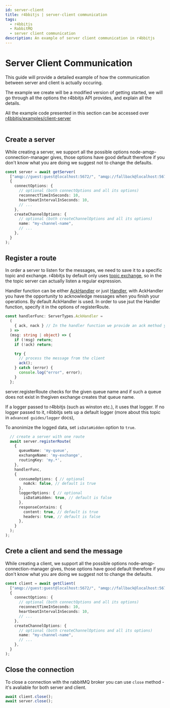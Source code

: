 ```yaml
---
id: server-client
title: r4bbitjs | server-client communication
tags:
  - r4bbitjs
  - RabbitMQ
  - server client communication
description: An example of server client communication in r4bbitjs
---
```


# Server Client Communication

This guide will provide a detailed example of how the communication between server and client is actually occuring.

The example we create will be a modified version of getting started, we will go through all the options the r4bbitjs API provides, and explain all the details.

<div class="alert alert--primary" role="alert">
  All the example code presented in this section can be accessed over <a href="https://github.com/r4bbitjs/r4bbitjs/blob/dev/examples/client-server/index.ts">r4bbitjs/examples/client-server</a>
</div>
<br />

## Create a server

While creating a server, we support all the possible options node-amqp-connection-manager gives, those options have good default therefore if you don't know what you are doing we suggest not to change the defaults.

```ts
const server = await getServer(
  ["amqp://guest:guest@localhost:5672/", "amqp://fallback@localhost:5672/"],
  {
    connectOptions: {
      // optional (both connectOptions and all its options)
      reconnectTimeInSeconds: 10,
      heartbeatIntervalInSeconds: 10,
      // ...
    },
    createChannelOptions: {
      // optional (both createChannelOptions and all its options)
      name: "my-channel-name",
      // ...
    },
  }
);
```

## Register a route

In order a server to listen for the messages, we need to save it to a specific topic and exchange.
r4bbitjs by default only uses [topic exchange](https://www.cloudamqp.com/blog/rabbitmq-topic-exchange-explained.html#:~:text=Topic%20exchange%20is%20a%20built,to%20one%20or%20more%20queues.), so in the the topic server can actually listen a regular expression.

Handler function can be either [AckHandler](/docs/api-reference/server#ackhandler) or just [Handler](/docs/api-reference/server#handler), with AckHandler you have the opportunity to acknowledge messages when you finish your operations. By default AckHandler is used. In order to use jsut the Handler function, specify it in the options of registerRoute.

```ts
const handlerFunc: ServerTypes.AckHandler =
  (
    { ack, nack } // In the handler function we provide an ack method you can use to acknowledge the message.
  ) =>
  (msg: string | object) => {
    if (!msg) return;
    if (!ack) return;

    try {
      // process the message from the client
      ack();
    } catch (error) {
      console.log("error", error);
    }
  };
```

server.registerRoute checks for the given queue name and if such a queue does not exist in thegiven exchange creates that queue name.

If a logger passed to r4bbitjs (such as winston etc.), it uses that logger.
If no logger passed to it, r4bbitjs sets up a default logger (more about this topic in `advanced guides/logger` docs),

To anonimize the logged data, set `isDataHidden` option to `true`.

```ts
  // create a server with one route
  await server.registerRoute(
    {
      queueName: 'my-queue',
      exchangeName: 'my-exchange',
      routingKey: 'my.*',
    },
    handlerFunc,
    {
      consumeOptions: { // optional
        noAck: false, // default is true
      },
      loggerOptions: { // optional
        isDataHidden: true, // default is false
      },
      responseContains: {
        content: true, // default is true
        headers: true, // default is false
      },
    }
  );
);
```

## Crete a client and send the message

While creating a client, we support all the possible options node-amqp-connection-manager gives, those options have good default therefore if you don't know what you are doing we suggest not to change the defaults.

```ts
const client = await getClient(
  ["amqp://guest:guest@localhost:5672/", "amqp://fallback@localhost:5672/"],
  {
    connectOptions: {
      // optional (both connectOptions and all its options)
      reconnectTimeInSeconds: 10,
      heartbeatIntervalInSeconds: 10,
      // ...
    },
    createChannelOptions: {
      // optional (both createChannelOptions and all its options)
      name: "my-channel-name",
      // ...
    },
  }
);
```

## Close the connection

To close a connection with the rabbitMQ broker you can use `close` method - it's avaliable for both server and client.

```ts
await client.close();
await server.close();
```
